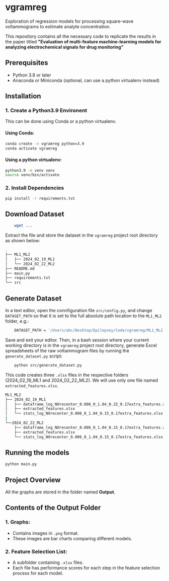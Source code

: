 # vgramreg
Exploration of regression models for processing square-wave voltammograms to estimate analyte concentration.

This repository contains all the necessary code to replicate the results in the paper titled **"Evaluation of multi-feature machine-learning models for
analyzing electrochemical signals for drug monitoring"**

## Prerequisites
-   Python 3.8 or later
-   Anaconda or Miniconda (optional, can use a python virtualenv instead)

## Installation

### 1.  Create a Python3.9 Environent

This can be done using Conda or a python virtualenv.

#### Using Conda:
```bash 
conda create -n vgramreg python=3.9
conda activate vgramreg
```

#### Using a python virtualenv:
```bash
python3.9 -m venv venv
source venv/bin/activate
```

### 2.  Install Dependencies
```bash
pip install -r requirements.txt
```

## Download Dataset
```bash
    wget ...
```
Extract the file and store the dataset in the `vgramreg` project root directory as shown below:
```bash
.
├── ML1_ML2
│   ├── 2024_02_19_ML1
│   └── 2024_02_22_ML2
├── README.md
├── main.py
├── requirements.txt
└── src
```


## Generate Dataset
In a text editor, open the connfiguration file `src/config.py`, and change
`DATASET_PATH` so that it is set to the full absolute path location to the `ML1_ML2` 
folder, e.g.:
```bash
    DATASET_PATH = '/Users/abc/Desktop/Epilepsey/Code/vgramreg/ML1_ML2'
```
Save and exit your editor. Then, in a bash session where your current working
directory is in the `vgramreg` project root directory, generate Excel spreadsheets of the raw voltammogram files 
by running the `generate_dataset.py` script:
```bash
    python src/generate_dataset.py
```
This code creates three `.xlsx` files in the respective folders (2024_02_19_ML1 and 2024_02_22_ML2). We will use only one file named `extracted_features.xlsx`.

```bash
ML1_ML2
├── 2024_02_19_ML1
│   ├── dataframe_log_NOrecenter_0.006_0_1.04_0.15_0.17extra_features.xlsx
│   ├── extracted_features.xlsx
│   └── stats_log_NOrecenter_0.006_0_1.04_0.15_0.17extra_features.xlsx
|
└──2024_02_22_ML2
    ├── dataframe_log_NOrecenter_0.006_0_1.04_0.15_0.17extra_features.xlsx
    ├── extracted_features.xlsx
    └── stats_log_NOrecenter_0.006_0_1.04_0.15_0.17extra_features.xlsx
```

## Running the models
```bash
python main.py
```

## Project Overview

All the graphs are stored in the folder named **Output**.

## Contents of the Output Folder

### 1. **Graphs**:
   - Contains images in `.png` format.
   - These images are bar charts comparing different models.

### 2. **Feature Selection List**:
   - A subfolder containing `.xlsx` files.
   - Each file has performance scores for each step in the feature selection process for each model.
